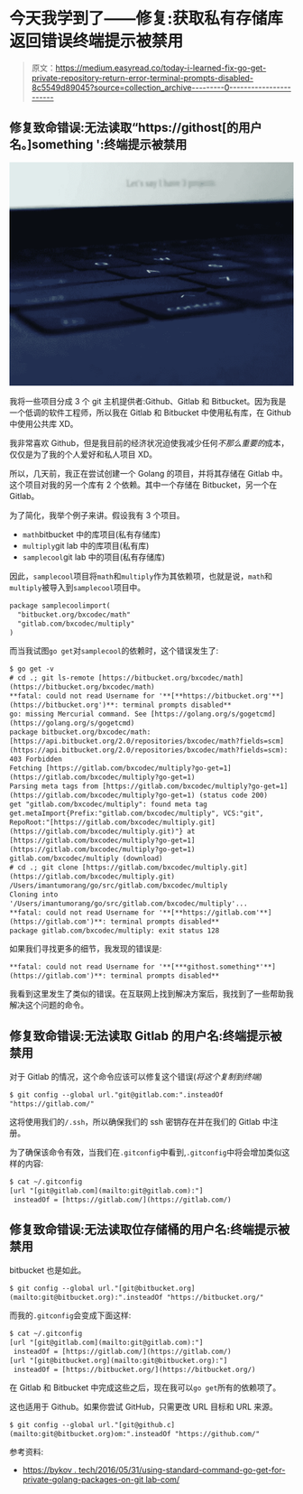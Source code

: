 # 今天我学到了——修复:获取私有存储库返回错误终端提示被禁用

> 原文：<https://medium.easyread.co/today-i-learned-fix-go-get-private-repository-return-error-terminal-prompts-disabled-8c5549d89045?source=collection_archive---------0----------------------->

## 修复致命错误:无法读取“https://githost[的用户名。]something ':终端提示被禁用

![](img/9231fcc9d5a7315494ca37e44e9ad086.png)

我将一些项目分成 3 个 git 主机提供者:Github、Gitlab 和 Bitbucket。因为我是一个低调的软件工程师，所以我在 Gitlab 和 Bitbucket 中使用私有库，在 Github 中使用公共库 XD。

我非常喜欢 Github，但是我目前的经济状况迫使我减少任何*不那么重要的*成本，仅仅是为了我的个人爱好和私人项目 XD。

所以，几天前，我正在尝试创建一个 Golang 的项目，并将其存储在 Gitlab 中。这个项目对我的另一个库有 2 个依赖。其中一个存储在 Bitbucket，另一个在 Gitlab。

为了简化，我举个例子来讲。假设我有 3 个项目。

*   `math`bitbucket 中的库项目(私有存储库)
*   `multiply`git lab 中的库项目(私有库)
*   `samplecool`git lab 中的项目(私有存储库)

因此，`samplecool`项目将`math`和`multiply`作为其依赖项，也就是说，`math`和`multiply`被导入到`samplecool`项目中。

```
package samplecoolimport(
  "bitbucket.org/bxcodec/math"
  "gitlab.com/bxcodec/multiply"
)
```

而当我试图`go get`对`samplecool`的依赖时，这个错误发生了:

```
$ go get -v
# cd .; git ls-remote [https://bitbucket.org/bxcodec/math](https://bitbucket.org/bxcodec/math)
**fatal: could not read Username for '**[**https://bitbucket.org'**](https://bitbucket.org')**: terminal prompts disabled**
go: missing Mercurial command. See [https://golang.org/s/gogetcmd](https://golang.org/s/gogetcmd)
package bitbucket.org/bxcodec/math: [https://api.bitbucket.org/2.0/repositories/bxcodec/math?fields=scm](https://api.bitbucket.org/2.0/repositories/bxcodec/math?fields=scm): 403 Forbidden
Fetching [https://gitlab.com/bxcodec/multiply?go-get=1](https://gitlab.com/bxcodec/multiply?go-get=1)
Parsing meta tags from [https://gitlab.com/bxcodec/multiply?go-get=1](https://gitlab.com/bxcodec/multiply?go-get=1) (status code 200)
get "gitlab.com/bxcodec/multiply": found meta tag get.metaImport{Prefix:"gitlab.com/bxcodec/multiply", VCS:"git", RepoRoot:"[https://gitlab.com/bxcodec/multiply.git](https://gitlab.com/bxcodec/multiply.git)"} at [https://gitlab.com/bxcodec/multiply?go-get=1](https://gitlab.com/bxcodec/multiply?go-get=1)
gitlab.com/bxcodec/multiply (download)
# cd .; git clone [https://gitlab.com/bxcodec/multiply.git](https://gitlab.com/bxcodec/multiply.git) /Users/imantumorang/go/src/gitlab.com/bxcodec/multiply
Cloning into '/Users/imantumorang/go/src/gitlab.com/bxcodec/multiply'...
**fatal: could not read Username for '**[**https://gitlab.com'**](https://gitlab.com')**: terminal prompts disabled**
package gitlab.com/bxcodec/multiply: exit status 128
```

如果我们寻找更多的细节，我发现的错误是:

```
**fatal: could not read Username for '**[***githost.something*'**](https://gitlab.com')**: terminal prompts disabled**
```

我看到这里发生了类似的错误。在互联网上找到解决方案后，我找到了一些帮助我解决这个问题的命令。

## 修复致命错误:无法读取 Gitlab 的用户名:终端提示被禁用

对于 Gitlab 的情况，这个命令应该可以修复这个错误(*将这个复制到终端)*

```
$ git config --global url."git@gitlab.com:".insteadOf "https://gitlab.com/"
```

这将使用我们的`/.ssh`，所以确保我们的 ssh 密钥存在并在我们的 Gitlab 中注册。

为了确保该命令有效，当我们在`.gitconfig`中看到,`.gitconfig`中将会增加类似这样的内容:

```
$ cat ~/.gitconfig
[url "[git@gitlab.com](mailto:git@gitlab.com):"]
 insteadOf = [https://gitlab.com/](https://gitlab.com/)
```

## 修复致命错误:无法读取位存储桶的用户名:终端提示被禁用

bitbucket 也是如此。

```
$ git config --global url."[git@bitbucket.org](mailto:git@bitbucket.org):".insteadOf "https://bitbucket.org/"
```

而我的`.gitconfig`会变成下面这样:

```
$ cat ~/.gitconfig
[url "[git@gitlab.com](mailto:git@gitlab.com):"]
 insteadOf = [https://gitlab.com/](https://gitlab.com/)
[url "[git@bitbucket.org](mailto:git@bitbucket.org):"]
 insteadOf = [https://bitbucket.org/](https://bitbucket.org/)
```

在 Gitlab 和 Bitbucket 中完成这些之后，现在我可以`go get`所有的依赖项了。

这也适用于 Github。如果你尝试 GitHub，只需更改 URL 目标和 URL 来源。

```
$ git config --global url."[git@github.c](mailto:git@bitbucket.org)om:".insteadOf "https://github.com/"
```

参考资料:

*   [https://bykov . tech/2016/05/31/using-standard-command-go-get-for-private-golang-packages-on-git lab-com/](https://bykov.tech/2016/05/31/using-standard-command-go-get-for-private-golang-packages-on-gitlab-com/)